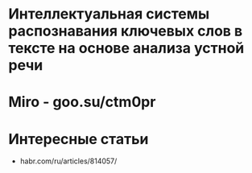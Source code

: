 # Интеллектуальная системы распознавания ключевых слов в тексте на основе анализа устной речи

# Miro - goo.su/ctm0pr



# Интересные статьи
* habr.com/ru/articles/814057/
